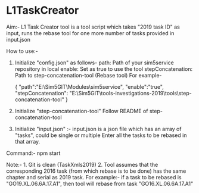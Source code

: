 # L1TaskCreator

Aim:- L1 Task Creator tool is a tool script which takes "2019 task ID"  as input, runs the rebase tool for one more number of tasks provided in input.json



How to use:-

1. Initialize "config.json" as follows-
    path: Path of your sim5service repository in local
    enable: Set as true to use the tool
    stepConcatenation: Path to step-concatenation-tool (Rebase tool)
    For example-

    {
        "path":"E:\\Sim5GIT\\Modules\\sim5service",
        "enable":"true",
        "stepConcatenation": "E:\\Sim5GIT\\tools-investigations-2019\\tools\\step-concatenation-tool"
    }

2. Initialize "step-concatenation-tool"
    Follow README of step-concatenation-tool

3. Initialize "input.json" :-
    input.json is a json file which has an array of "tasks", could be single or multiple
    Enter all the tasks to be rebased in that array.


Command:- 
npm start
  
Note:- 1. Git is clean (TaskXmls2019)
       2. Tool assumes that the corresponding 2016 task (from which rebase is to be done) has the same chapter and serial as 2019 task.
       For example:- if a task to be rebased is "GO19.XL.06.6A.17.A1", then tool will rebase from task "GO16.XL.06.6A.17.A1"